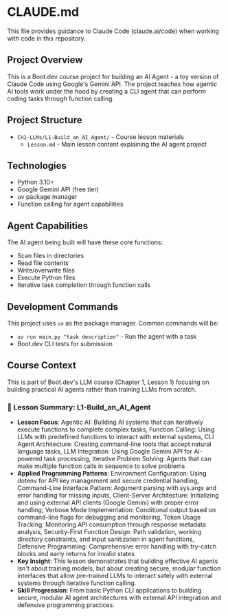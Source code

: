 # CLAUDE.md

This file provides guidance to Claude Code (claude.ai/code) when working with code in this repository.

## Project Overview

This is a Boot.dev course project for building an AI Agent - a toy version of Claude Code using Google's Gemini API. The project teaches how agentic AI tools work under the hood by creating a CLI agent that can perform coding tasks through function calling.

## Project Structure

- `CH1-LLMs/L1-Build_an_AI_Agent/` - Course lesson materials
  - `Lesson.md` - Main lesson content explaining the AI agent project

## Technologies

- Python 3.10+
- Google Gemini API (free tier)
- uv package manager
- Function calling for agent capabilities

## Agent Capabilities

The AI agent being built will have these core functions:
- Scan files in directories
- Read file contents
- Write/overwrite files
- Execute Python files
- Iterative task completion through function calls

## Development Commands

This project uses `uv` as the package manager. Common commands will be:
- `uv run main.py "task description"` - Run the agent with a task
- Boot.dev CLI tests for submission

## Course Context

This is part of Boot.dev's LLM course (Chapter 1, Lesson 1) focusing on building practical AI agents rather than training LLMs from scratch.

### 📝 Lesson Summary: L1-Build_an_AI_Agent

- **Lesson Focus**: Agentic AI: Building AI systems that can iteratively execute functions to complete complex tasks, Function Calling: Using LLMs with predefined functions to interact with external systems, CLI Agent Architecture: Creating command-line tools that accept natural language tasks, LLM Integration: Using Google Gemini API for AI-powered task processing, Iterative Problem Solving: Agents that can make multiple function calls in sequence to solve problems
- **Applied Programming Patterns**: Environment Configuration: Using dotenv for API key management and secure credential handling, Command-Line Interface Pattern: Argument parsing with sys.argv and error handling for missing inputs, Client-Server Architecture: Initializing and using external API clients (Google Gemini) with proper error handling, Verbose Mode Implementation: Conditional output based on command-line flags for debugging and monitoring, Token Usage Tracking: Monitoring API consumption through response metadata analysis, Security-First Function Design: Path validation, working directory constraints, and input sanitization in agent functions, Defensive Programming: Comprehensive error handling with try-catch blocks and early returns for invalid states
- **Key Insight**: This lesson demonstrates that building effective AI agents isn't about training models, but about creating secure, modular function interfaces that allow pre-trained LLMs to interact safely with external systems through iterative function calling.
- **Skill Progression**: From basic Python CLI applications to building secure, modular AI agent architectures with external API integration and defensive programming practices.